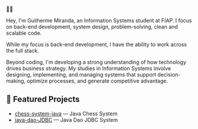 💭😎

Hey, I'm Guilherme Miranda, an Information Systems student at FIAP. I focus on back-end development, system design, problem-solving, clean and scalable code.

While my focus is back-end development, I have the ability to work across the full stack.

Beyond coding, I'm developing a strong understanding of how technology drives business strategy. My studies in Information Systems involve designing, implementing, and managing systems that support decision-making, optimize processes, and generate competitive advantage.

## 🚀 Featured Projects

- [chess-system-java](https://github.com/xguimiranda/chess-system-java) — Java Chess System
- [java-dao-JDBC](https://github.com/xguimiranda/demo-dao-jdbc) — Java Dao JDBC System

